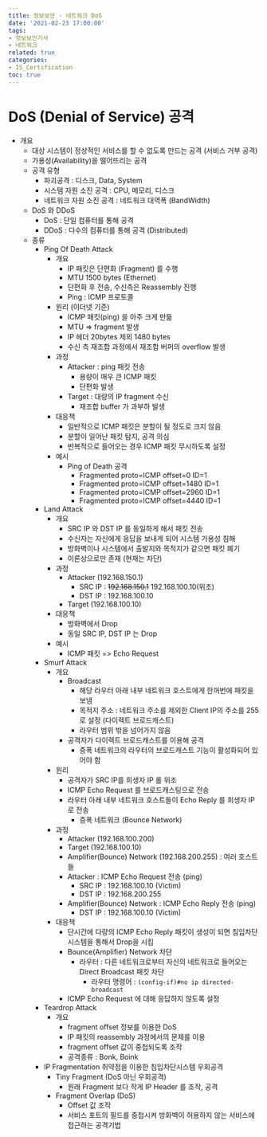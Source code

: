 ```yaml
---
title: 정보보안 - 네트워크 DoS
date: '2021-02-23 17:00:00'
tags:
- 정보보안기사
- 네트워크
related: true
categories:
- IS_Certification
toc: true
---
```


# DoS (Denial of Service) 공격
- 개요
    + 대상 시스템이 정상적인 서비스를 할 수 없도록 만드는 공격 (서비스 거부 공격)
    + 가용성(Availability)을 떨어뜨리는 공격
    + 공격 유형
        * 파괴공격 : 디스크, Data, System
        * 시스템 자원 소진 공격 : CPU, 메모리, 디스크
        * 네트워크 자원 소진 공격 : 네트워크 대역폭 (BandWidth)
    + DoS 와 DDoS
        * DoS : 단일 컴퓨터를 통해 공격
        * DDoS : 다수의 컴퓨터를 통해 공격 (Distributed)
    + 종류
        * Ping Of Death Attack
            - 개요
                + IP 패킷은 단편화 (Fragment) 를 수행
                + MTU 1500 bytes (Ethernet)
                + 단편화 후 전송, 수신측은 Reassembly 진행
                + Ping : ICMP 프로토콜
            - 원리 (이더넷 기준)
                + ICMP 패킷(ping) 을 아주 크게 만듦
                + MTU => fragment 발생
                + IP 헤더 20bytes 제외 1480 bytes
                + 수신 측 재조합 과정에서 재조합 버퍼의 overflow 발생
            - 과정
                + Attacker : ping 패킷 전송
                    * 용량이 매우 큰 ICMP 패킷
                    * 단편화 발생
                + Target : 대량의 IP fragment 수신
                    * 재조합 buffer 가 과부하 발생
            - 대응책
                + 일반적으로 ICMP 패킷은 분할이 될 정도로 크지 않음
                + 분할이 일어난 패킷 탐지, 공격 의심
                + 반복적으로 들어오는 경우 ICMP 패킷 무시하도록 설정
            - 예시
                + Ping of Death 공격
                    * Fragmented proto=ICMP offset=0 ID=1
                    * Fragmented proto=ICMP offset=1480 ID=1
                    * Fragmented proto=ICMP offset=2960 ID=1
                    * Fragmented proto=ICMP offset=4440 ID=1
        * Land Attack
            - 개요
                + SRC IP 와 DST IP 를 동일하게 해서 패킷 전송
                + 수신자는 자신에게 응답을 보내게 되어 시스템 가용성 침해
                + 방화벽이나 시스템에서 출발지와 목적지가 같으면 패킷 폐기
                + 이론상으로만 존재 (현재는 차단)
            - 과정
                + Attacker (192.168.150.1)
                    * SRC IP : ~~192.168.150.1~~ 192.168.100.10(위조)
                    * DST IP : 192.168.100.10
                + Target (192.168.100.10)
            - 대응책
                + 방화벽에서 Drop
                + 동일 SRC IP, DST IP 는 Drop
            - 예시
                + ICMP 패킷 => Echo Request
        * Smurf Attack
            - 개요
                + Broadcast
                    * 해당 라우터 아래 내부 네트워크 호스트에게 한꺼번에 패킷을 보냄
                    * 목적지 주소 : 네트워크 주소를 제외한 Client IP의 주소를 255로 설정 (다이렉트 브로드캐스트)
                    * 라우터 범위 밖을 넘어가지 않음
                + 공격자가 다이렉트 브로드캐스트를 이용해 공격
                    * 증폭 네트워크의 라우터의 브로드캐스트 기능이 활성화되어 있어야 함
            - 원리
                + 공격자가 SRC IP를 희생자 IP 롤 위조
                + ICMP Echo Request 를 브로드캐스팅으로 전송
                + 라우터 아래 내부 네트워크 호스트들이 Echo Reply 를 희생자 IP로 전송
                    * 증폭 네트워크 (Bounce Network)
            - 과정
                + Attacker (192.168.100.200)
                + Target (192.168.100.10)
                + Amplifier(Bounce) Network (192.168.200.255) : 여러 호스트들
                + Attacker : ICMP Echo Request 전송 (ping)
                    * SRC IP : 192.168.100.10 (Victim)
                    * DST IP : 192.168.200.255
                + Amplifier(Bounce) Network : ICMP Echo Reply 전송 (ping)
                    * DST IP : 192.168.100.10 (Victim)
            - 대응책
                + 단시간에 다량의 ICMP Echo Reply 패킷이 생성이 되면 침입차단시스템을 통해서 Drop을 시킴
                + Bounce(Amplifier) Network 차단
                    * 라우터 : 다른 네트워크로부터 자신의 네트워크로 들어오는 Direct Broadcast 패킷 차단
                        - 라우터 명령어 : `(config-if)#no ip directed-broadcast`
                + ICMP Echo Request 에 대해 응답하지 않도록 설정
        * Teardrop Attack
            - 개요
                + fragment offset 정보를 이용한 DoS
                + IP 패킷의 reassembly 과정에서의 문제를 이용
                + fragment offset 값이 중첩되도록 조작
                + 공격종류 : Bonk, Boink
        * IP Fragmentation  취약점을 이용한 침입차단시스템 우회공격
            -  Tiny Fragment (DoS 아닌 우회공격)
                +  원래 Fragment 보다 작게 IP Header 를 조작, 공격
            -  Fragment Overlap (DoS)
                +  Offset 값 조작
                +  서비스 포트의 필드를 중첩시켜 방화벽이 허용하지 않는 서비스에 접근하는 공격기법
